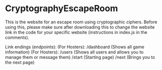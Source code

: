 # CryptographyEscapeRoom
This is the website for an escape room using cryptographic ciphers.
Before using this, please make sure after downloading this to change the website link in the code for your specific website (instructions in index.js in the comments).

Link endings (endpoints):
(For Hosters): /dashboard (Shows all game information)
(For Hosters): /users (Shows all users and allows you to manage them or message them)
/start (Starting page)
/next (Brings you to the next page)
